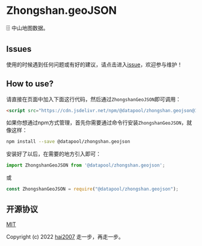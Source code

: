 # Zhongshan.geoJSON
🗄️ 中山地图数据。

## Issues
使用的时候遇到任何问题或有好的建议，请点击进入[issue](https://github.com/hai2007/datapool/issues)，欢迎参与维护！

## How to use?

请直接在页面中加入下面这行代码，然后通过```ZhongshanGeoJSON```即可调用：

```html
<script src="https://cdn.jsdelivr.net/npm/@datapool/zhongshan.geojson@1"></script>
```

如果你想通过npm方式管理，首先你需要通过命令行安装``````ZhongshanGeoJSON``````，就像这样：

```bash
npm install --save @datapool/zhongshan.geojson
```

安装好了以后，在需要的地方引入即可：

```js
import ZhongshanGeoJSON from '@datapool/zhongshan.geojson';
```

或

```js
const ZhongshanGeoJSON = require("@datapool/zhongshan.geojson");
```

开源协议
---------------------------------------
[MIT](https://github.com/hai2007/datapool/blob/master/LICENSE)

Copyright (c) 2022 [hai2007](https://hai2007.gitee.io/sweethome/) 走一步，再走一步。
